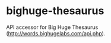 bighuge-thesaurus
=================

API accessor for Big Huge Thesaurus (http://words.bighugelabs.com/api.php).
